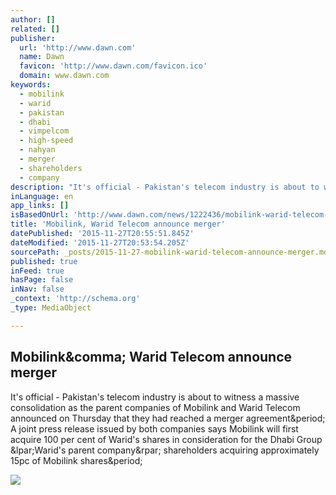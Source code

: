 ```yaml
---
author: []
related: []
publisher:
  url: 'http://www.dawn.com'
  name: Dawn
  favicon: 'http://www.dawn.com/favicon.ico'
  domain: www.dawn.com
keywords:
  - mobilink
  - warid
  - pakistan
  - dhabi
  - vimpelcom
  - high-speed
  - nahyan
  - merger
  - shareholders
  - company
description: "It's official - Pakistan's telecom industry is about to witness a massive consolidation as the parent companies of Mobilink and Warid Telecom announced on Thursday that they had reached a merger agreement. A joint press release issued by both companies says Mobilink will first acquire 100 per cent of Warid's shares in consideration for the Dhabi Group (Warid's parent company) shareholders acquiring approximately 15pc of Mobilink shares."
inLanguage: en
app_links: []
isBasedOnUrl: 'http://www.dawn.com/news/1222436/mobilink-warid-telecom-announce-merger'
title: 'Mobilink, Warid Telecom announce merger'
datePublished: '2015-11-27T20:55:51.845Z'
dateModified: '2015-11-27T20:53:54.205Z'
sourcePath: _posts/2015-11-27-mobilink-warid-telecom-announce-merger.md
published: true
inFeed: true
hasPage: false
inNav: false
_context: 'http://schema.org'
_type: MediaObject

---
```

<article style=""><h1>Mobilink&amp;comma; Warid Telecom announce merger</h1><p>It's official - Pakistan's telecom industry is about to witness a massive consolidation as the parent companies of Mobilink and Warid Telecom announced on Thursday that they had reached a merger agreement&amp;period; A joint press release issued by both companies says Mobilink will first acquire 100 per cent of Warid's shares in consideration for the Dhabi Group &amp;lpar;Warid's parent company&amp;rpar; shareholders acquiring approximately 15pc of Mobilink shares&amp;period;</p><img src="http://i.dawn.com/medium/2015/11/5656c3cb2b91e.jpg" /></article>